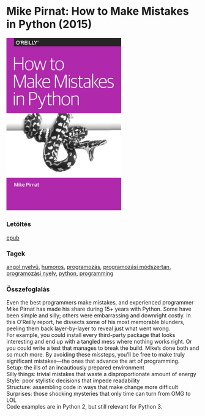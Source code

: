 # <a name="id_4">Mike Pirnat: How to Make Mistakes in Python (2015)</a>
<img src="https://github.com/BercziSandor/calibre_lib/raw/main/libs/prog/Mike%20Pirnat/How%20to%20Make%20Mistakes%20in%20Python%20%284%29/cover.jpg" alt="cover" width="300"/>

### Letöltés
[epub](https://github.com/BercziSandor/calibre_lib/raw/main/libs/prog/Mike%20Pirnat/How%20to%20Make%20Mistakes%20in%20Python%20%284%29/How%20to%20Make%20Mistakes%20in%20Python%20-%20Mike%20Pirnat.epub)

### Tagek
[angol nyelvű](https://github.com/berczisandor/calibre_lib/blob/main/libs/main/_tags/angol%20nyelv%c5%b1.md), [humoros](https://github.com/berczisandor/calibre_lib/blob/main/libs/main/_tags/humoros.md), [programozás](https://github.com/berczisandor/calibre_lib/blob/main/libs/main/_tags/programoz%c3%a1s.md), [programozási módszertan](https://github.com/berczisandor/calibre_lib/blob/main/libs/main/_tags/programoz%c3%a1si%20m%c3%b3dszertan.md), [programozási nyelv](https://github.com/berczisandor/calibre_lib/blob/main/libs/main/_tags/programoz%c3%a1si%20nyelv.md), [python](https://github.com/berczisandor/calibre_lib/blob/main/libs/main/_tags/python.md), [programming](https://github.com/berczisandor/calibre_lib/blob/main/libs/main/_tags/programming.md)

### Összefoglalás
<div>
<p>Even ​the best programmers make mistakes, and experienced programmer Mike Pirnat has made his share during 15+ years with Python. Some have been simple and silly; others were embarrassing and downright costly. In this O’Reilly report, he dissects some of his most memorable blunders, peeling them back layer-by-layer to reveal just what went wrong.<br>For example, you could install every third-party package that looks interesting and end up with a tangled mess where nothing works right. Or you could write a test that manages to break the build. Mike’s done both and so much more. By avoiding these missteps, you’ll be free to make truly significant mistakes—the ones that advance the art of programming.<br>Setup: the ills of an incautiously prepared environment<br>Silly things: trivial mistakes that waste a disproportionate amount of energy<br>Style: poor stylistic decisions that impede readability<br>Structure: assembling code in ways that make change more difficult<br>Surprises: those shocking mysteries that only time can turn from OMG to LOL<br>Code examples are in Python 2, but still relevant for Python 3.</p></div>


